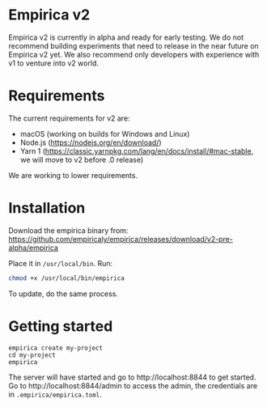 # Empirica v2

Empirica v2 is currently in alpha and ready for early testing. We do not
recommend building experiments that need to release in the near future on
Empirica v2 yet. We also recommend only developers with experience with v1 to
venture into v2 world.

# Requirements

The current requirements for v2 are:

- macOS (working on builds for Windows and Linux)
- Node.js (https://nodejs.org/en/download/)
- Yarn 1 (https://classic.yarnpkg.com/lang/en/docs/install/#mac-stable, we will
  move to v2 before .0 release)

We are working to lower requirements.

# Installation

Download the empirica binary from: https://github.com/empiricaly/empirica/releases/download/v2-pre-alpha/empirica

Place it in `/usr/local/bin`. Run:

```sh
chmod +x /usr/local/bin/empirica
```

To update, do the same process.

# Getting started

```
empirica create my-project
cd my-project
empirica
```

The server will have started and go to http://localhost:8844 to get started. Go
to http://localhost:8844/admin to access the admin, the credentials are in
`.empirica/empirica.toml`.
